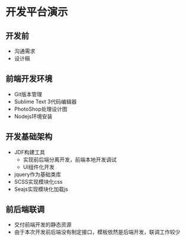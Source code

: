 # 开发平台演示

## 开发前

- 沟通需求
- 设计稿

## 前端开发环境

- Git版本管理
- Sublime Text 3代码编辑器
- PhotoShop处理设计图
- Nodejs环境安装

## 开发基础架构

- JDF构建工具
  - 实现前后端分离开发，前端本地开发调试
  - UI组件化开发
- jquery作为基础类库
- SCSS实现模块化css
- Seajs实现模块化加载js

## 前后端联调

- 交付前端开发的静态资源
- 由于本次开发前后端没有制定接口，模板依然是后端开发，联调工作较少

